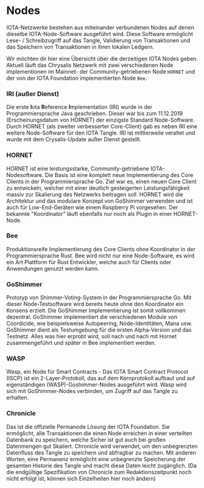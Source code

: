 <!--
---article_info
title: Nodes
author: [huhn]
reviews: [CrashOverride, reviewer_2]
---
-->

# Nodes

IOTA-Netzwerke bestehen aus miteinander verbundenen Nodes auf denen dieselbe IOTA-Node-Software ausgeführt wird. Diese Software ermöglicht Lese- / Schreibzugriff auf das Tangle,  Validierung von Transaktionen und das Speichern von Transaktionen in ihren lokalen Ledgern.

Wir möchten dir hier eine Übersicht über die derzeitigen IOTA Nodes geben. Aktuell läuft das Chrysalis Netzwerk mit zwei verschiedenen Node implementionen im Mainnet- der Community-getriebenen Node `HORNET` und der von der IOTA Foundation implementierten Node `Bee`.

### IRI (außer Dienst)
Die erste **I**ota **R**eference **I**mplementation (IRI) wurde in der Programmiersprache Java geschrieben. Dieser war bis zum 11.12.2019 (Erscheinungsdatum von HORNET) der einzigste Standard Node-Software. Durch HORNET (als zweiter verbesserter Core-Client) gab es neben IRI eine weitere Node-Software für den IOTA Tangle. IRI ist mittlerweile veraltet und wurde mit dem Crysalis-Update außer Dienst gestellt.   

### HORNET
HORNET ist eine leistungsstarke, Community-getriebene IOTA-Nodesoftware. Die Basis ist eine komplett neue Implementierung des Core Clients in der Programmiersprache Go. Ziel war es, einen neuen Core Client zu entwickeln, welcher mit einer deutlich gesteigerten Leistungsfähigkeit massiv zur Skalierung des Netzwerks beitragen soll. HORNET wird die Architektur und das modulare Konzept von GoShimmer verwenden und ist auch für Low-End-Geräten wie einem Raspberry Pi vorgesehen.  Der bekannte "Koordinator" läuft ebenfalls nur noch als Plugin in einer HORNET-Node.

### Bee
Produktionsreife Implementierung des Core Clients ohne Koordinator in der Programmiersprache Rust. Bee wird nicht nur eine Node-Software, es wird ein Art Plattform für Rust Entwickler, welche auch für Clients oder Anwendungen genutzt werden kann.

### GoShimmer
Prototyp von Shimmer-Voting-System in der Programmiersprache Go. Mit dieser Node-Testsoftware wird bereits heute ohne den Koordinator ein Konsens erzielt. Die GoShimmer Implementierung ist somit vollkommen dezentral.  GoShimmer implementiert die verschiedenen Module von Coordicide, wie beispielsweise Autopeering, Node-Identitäten, Mana usw. GoShimmer dient als Testumgebung für die ersten Alpha-Version und das Testnetz. Alles was hier erprobt wird, soll nach und nach mit Hornet zusammengeführt und später in Bee implementiert werden.    

### WASP
Wasp, ein Node für Smart Contracts - Das IOTA Smart Contract Protocol (ISCP) ist ein 2-Layer-Protokoll, das auf dem Kernprotokoll aufbaut und auf eigenständigen (WASP)-Goshimmer-Nodes ausgeführt wird. Wasp wird sich mit GoShimmer-Nodes verbinden, um Zugriff auf das Tangle zu erhalten.

### Chronicle
Das ist die offizielle Permanode Lösung der IOTA Foundation. Sie ermöglicht, alle Transaktionen die einen Node erreichen in einer verteilten Datenbank zu speichern, welche Sicher ist gut auch bei großen Datenmengen gut Skaliert. Chronicle wird verwendet, um den unbegrenzten Datenfluss des Tangle zu speichern und abfragbar zu machen. Mit anderen Worten, eine Permanenz ermöglicht eine unbegrenzte Speicherung der gesamten Historie des Tangle und macht diese Daten leicht zugänglich. (Da die endgültige Spezifikation von Chronicle zum Redaktionszeitpunkt noch nicht erfolgt ist, können sich Einzelheiten hier noch ändern)
